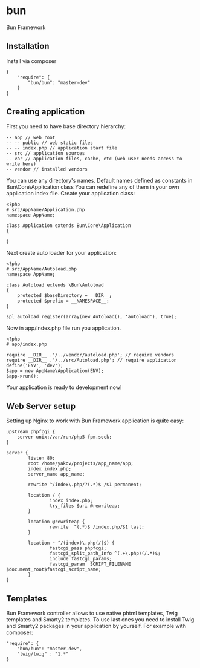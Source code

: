 bun
===

Bun Framework

## Installation
Install via composer

    {
        "require": {
            "bun/bun": "master-dev"
        }
    }

## Creating application
First you need to have base directory hierarchy:

    -- app // web root
    -- -- public // web static files
    -- -- index.php // application start file
    -- src // application sources
    -- var // application files, cache, etc (web user needs access to write here)
    -- vendor // installed vendors

You can use any directory's names. Default names defined as constants in Bun\\Core\\Application class
You can redefine any of them in your own application index file. Create your application class:

    <?php
    # src/AppName/Application.php
    namespace AppName;

    class Application extends Bun\Core\Application
    {

    }

Next create auto loader for your application:

    <?php
    # src/AppName/Autoload.php
    namespace AppName;

    class Autoload extends \Bun\Autoload
    {
        protected $baseDirectory = __DIR__;
        protected $prefix = __NAMESPACE__;
    }

    spl_autoload_register(array(new Autoload(), 'autoload'), true);

Now in app/index.php file run you application.

    <?php
    # app/index.php

    require __DIR__ .'/../vendor/autoload.php'; // require vendors
    require __DIR__ .'/../src/Autoload.php'; // require application
    define('ENV', 'dev');
    $app = new AppName\Application(ENV);
    $app->run();

Your application is ready to development now!

## Web Server setup

Setting up Nginx to work with Bun Framework application is quite easy:

    upstream phpfcgi {
        server unix:/var/run/php5-fpm.sock;
    }

    server {
            listen 80;
            root /home/yakov/projects/app_name/app;
            index index.php;
            server_name app_name;

            rewrite ^/index\.php/?(.*)$ /$1 permanent;

            location / {
                    index index.php;
                    try_files $uri @rewriteap;
            }

            location @rewriteap {
                    rewrite  ^(.*)$ /index.php/$1 last;
            }

            location ~ ^/(index)\.php(/|$) {
                    fastcgi_pass phpfcgi;
                    fastcgi_split_path_info ^(.+\.php)(/.*)$;
                    include fastcgi_params;
                    fastcgi_param  SCRIPT_FILENAME $document_root$fastcgi_script_name;
            }
    }


## Templates
Bun Framework controller allows to use native phtml templates, Twig templates and Smarty2 templates. To use last ones you need to install Twig and Smarty2 packages in your application by yourself. For example with composer:

    "require": {
        "bun/bun": "master-dev",
        "twig/twig" : "1.*"
    }

